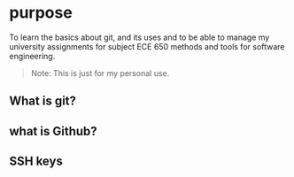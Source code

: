 # purpose
To learn the basics about git, and its uses and to be able to manage my university assignments for subject ECE 650 methods and tools for software engineering.
> Note: This is just for my personal use.
## What is git?

## what is Github?

## SSH keys
